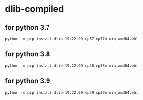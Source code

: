 # dlib-compiled

## for python 3.7
`python -m pip install dlib-19.22.99-cp37-cp37m-win_amd64.whl`

## for python 3.8
`python -m pip install dlib-19.22.99-cp38-cp38m-win_amd64.whl`

## for python 3.9
`python -m pip install dlib-19.22.99-cp39-cp39m-win_amd64.whl`
